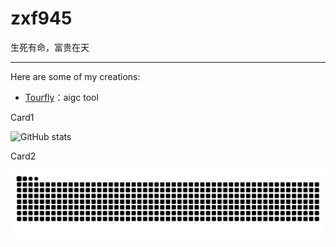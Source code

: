 # zxf945

生死有命，富贵在天

---

Here are some of my creations:

- [Tourfly](https://aigc.aigctour.com/)：aigc tool

Card1

![GitHub stats](https://github-readme-stats.vercel.app/api?username=zxf945&show_icons=true&theme=merko&count_private=true)

Card2

[![Snake](/dist/github-snake.svg)](https://github.com/marketplace/actions/generate-snake-game-from-github-contribution-grid)
